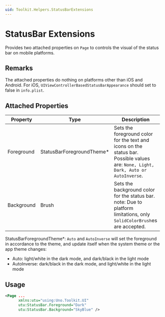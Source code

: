 ```yaml
---
uid: Toolkit.Helpers.StatusBarExtensions
---
```


# StatusBar Extensions

Provides two attached properties on `Page` to controls the visual of the status bar on mobile platforms.

## Remarks

The attached properties do nothing on platforms other than iOS and Android.
For iOS, `UIViewControllerBasedStatusBarAppearance` should set to false in `info.plist`.

## Attached Properties

Property|Type|Description
-|-|-
Foreground|StatusBarForegroundTheme\*|Sets the foreground color for the text and icons on the status bar. Possible values are: `None, Light, Dark, Auto or AutoInverse`.
Background|Brush|Sets the background color for the status bar. <br/> note: Due to platform limitations, only `SolidColorBrush`es are accepted.

StatusBarForegroundTheme\*: `Auto` and `AutoInverse` will set the foreground in accordance to the theme, and update itself when the system theme or the app theme changes:
- Auto: light/white in the dark mode, and dark/black in the light mode
- AutoInverse: dark/black in the dark mode, and light/white in the light mode

## Usage

```xml
<Page ...
      xmlns:utu="using:Uno.Toolkit.UI"
      utu:StatusBar.Foreground="Dark"
      utu:StatusBar.Background="SkyBlue" />
```
